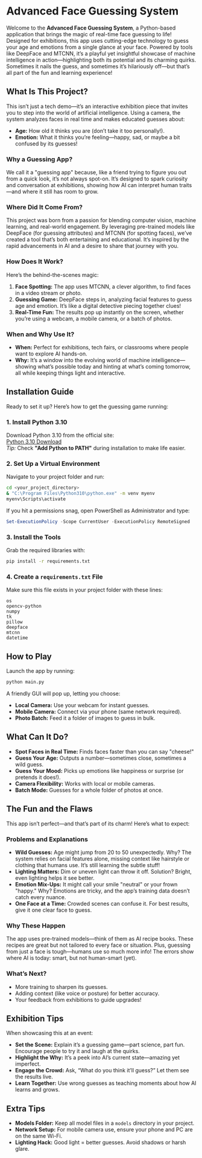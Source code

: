 # Advanced Face Guessing System

Welcome to the **Advanced Face Guessing System**, a Python-based application that brings the magic of real-time face guessing to life! Designed for exhibitions, this app uses cutting-edge technology to guess your age and emotions from a single glance at your face. Powered by tools like DeepFace and MTCNN, it’s a playful yet insightful showcase of machine intelligence in action—highlighting both its potential and its charming quirks. Sometimes it nails the guess, and sometimes it’s hilariously off—but that’s all part of the fun and learning experience!

## What Is This Project?

This isn’t just a tech demo—it’s an interactive exhibition piece that invites you to step into the world of artificial intelligence. Using a camera, the system analyzes faces in real time and makes educated guesses about:
- **Age:** How old it thinks you are (don’t take it too personally!).
- **Emotion:** What it thinks you’re feeling—happy, sad, or maybe a bit confused by its guesses!

### Why a Guessing App?
We call it a "guessing app" because, like a friend trying to figure you out from a quick look, it’s not always spot-on. It’s designed to spark curiosity and conversation at exhibitions, showing how AI can interpret human traits—and where it still has room to grow.

### Where Did It Come From?
This project was born from a passion for blending computer vision, machine learning, and real-world engagement. By leveraging pre-trained models like DeepFace (for guessing attributes) and MTCNN (for spotting faces), we’ve created a tool that’s both entertaining and educational. It’s inspired by the rapid advancements in AI and a desire to share that journey with you.

### How Does It Work?
Here’s the behind-the-scenes magic:
1. **Face Spotting:** The app uses MTCNN, a clever algorithm, to find faces in a video stream or photo.
2. **Guessing Game:** DeepFace steps in, analyzing facial features to guess age and emotion. It’s like a digital detective piecing together clues!
3. **Real-Time Fun:** The results pop up instantly on the screen, whether you’re using a webcam, a mobile camera, or a batch of photos.

### When and Why Use It?
- **When:** Perfect for exhibitions, tech fairs, or classrooms where people want to explore AI hands-on.
- **Why:** It’s a window into the evolving world of machine intelligence—showing what’s possible today and hinting at what’s coming tomorrow, all while keeping things light and interactive.

## Installation Guide

Ready to set it up? Here’s how to get the guessing game running:

### 1. Install Python 3.10
Download Python 3.10 from the official site:  
[Python 3.10 Download](https://www.python.org/downloads/release/python-3100/)  
*Tip:* Check **"Add Python to PATH"** during installation to make life easier.

### 2. Set Up a Virtual Environment
Navigate to your project folder and run:
```bash
cd <your_project_directory>
& "C:\Program Files\Python310\python.exe" -m venv myenv
myenv\Scripts\activate
```
If you hit a permissions snag, open PowerShell as Administrator and type:
```powershell
Set-ExecutionPolicy -Scope CurrentUser -ExecutionPolicy RemoteSigned
```

### 3. Install the Tools
Grab the required libraries with:
```bash
pip install -r requirements.txt
```

### 4. Create a `requirements.txt` File
Make sure this file exists in your project folder with these lines:
```
os
opencv-python
numpy
tk
pillow
deepface
mtcnn
datetime
```

## How to Play

Launch the app by running:
```bash
python main.py
```
A friendly GUI will pop up, letting you choose:
- **Local Camera:** Use your webcam for instant guesses.
- **Mobile Camera:** Connect via your phone (same network required).
- **Photo Batch:** Feed it a folder of images to guess in bulk.

## What Can It Do?

- **Spot Faces in Real Time:** Finds faces faster than you can say "cheese!"
- **Guess Your Age:** Outputs a number—sometimes close, sometimes a wild guess.
- **Guess Your Mood:** Picks up emotions like happiness or surprise (or pretends it does!).
- **Camera Flexibility:** Works with local or mobile cameras.
- **Batch Mode:** Guesses for a whole folder of photos at once.

## The Fun and the Flaws

This app isn’t perfect—and that’s part of its charm! Here’s what to expect:

### Problems and Explanations
- **Wild Guesses:** Age might jump from 20 to 50 unexpectedly. Why? The system relies on facial features alone, missing context like hairstyle or clothing that humans use. It’s still learning the subtle stuff!
- **Lighting Matters:** Dim or uneven light can throw it off. Solution? Bright, even lighting helps it see better.
- **Emotion Mix-Ups:** It might call your smile "neutral" or your frown "happy." Why? Emotions are tricky, and the app’s training data doesn’t catch every nuance.
- **One Face at a Time:** Crowded scenes can confuse it. For best results, give it one clear face to guess.

### Why These Happen
The app uses pre-trained models—think of them as AI recipe books. These recipes are great but not tailored to every face or situation. Plus, guessing from just a face is tough—humans use so much more info! The errors show where AI is today: smart, but not human-smart (yet).

### What’s Next?
- More training to sharpen its guesses.
- Adding context (like voice or posture) for better accuracy.
- Your feedback from exhibitions to guide upgrades!

## Exhibition Tips

When showcasing this at an event:
- **Set the Scene:** Explain it’s a guessing game—part science, part fun. Encourage people to try it and laugh at the quirks.
- **Highlight the Why:** It’s a peek into AI’s current state—amazing yet imperfect.
- **Engage the Crowd:** Ask, “What do you think it’ll guess?” Let them see the results live.
- **Learn Together:** Use wrong guesses as teaching moments about how AI learns and grows.

## Extra Tips

- **Models Folder:** Keep all model files in a `models` directory in your project.
- **Network Setup:** For mobile camera use, ensure your phone and PC are on the same Wi-Fi.
- **Lighting Hack:** Good light = better guesses. Avoid shadows or harsh glare.
